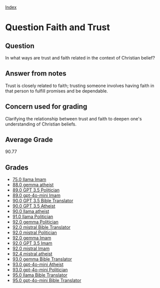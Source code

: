 
[Index](../../index.md)
# Question Faith and Trust
## Question
In what ways are trust and faith related in the context of Christian belief?

## Answer from notes
Trust is closely related to faith; trusting someone involves having faith in that person to fulfill promises and be dependable.

## Concern used for grading
Clarifying the relationship between trust and faith to deepen one's understanding of Christian beliefs.

## Average Grade
90.77

## Grades
 * [75.0 llama Imam](../answers/llama_Imam/Faith_and_Trust.md)
 * [88.0 gemma atheist](../answers/gemma_atheist/Faith_and_Trust.md)
 * [89.0 GPT 3.5 Politician](../answers/GPT_3.5_Politician/Faith_and_Trust.md)
 * [89.0 gpt-4o-mini Imam](../answers/gpt-4o-mini_Imam/Faith_and_Trust.md)
 * [90.0 GPT 3.5 Bible Translator](../answers/GPT_3.5_Bible_Translator/Faith_and_Trust.md)
 * [90.0 GPT 3.5 Atheist](../answers/GPT_3.5_Atheist/Faith_and_Trust.md)
 * [90.0 llama atheist](../answers/llama_atheist/Faith_and_Trust.md)
 * [91.0 llama Politician](../answers/llama_Politician/Faith_and_Trust.md)
 * [92.0 gemma Politician](../answers/gemma_Politician/Faith_and_Trust.md)
 * [92.0 mistral Bible Translator](../answers/mistral_Bible_Translator/Faith_and_Trust.md)
 * [92.0 mistral Politician](../answers/mistral_Politician/Faith_and_Trust.md)
 * [92.0 gemma Imam](../answers/gemma_Imam/Faith_and_Trust.md)
 * [92.0 GPT 3.5 Imam](../answers/GPT_3.5_Imam/Faith_and_Trust.md)
 * [92.0 mistral Imam](../answers/mistral_Imam/Faith_and_Trust.md)
 * [92.4 mistral atheist](../answers/mistral_atheist/Faith_and_Trust.md)
 * [93.0 gemma Bible Translator](../answers/gemma_Bible_Translator/Faith_and_Trust.md)
 * [93.0 gpt-4o-mini Atheist](../answers/gpt-4o-mini_Atheist/Faith_and_Trust.md)
 * [93.0 gpt-4o-mini Politician](../answers/gpt-4o-mini_Politician/Faith_and_Trust.md)
 * [95.0 llama Bible Translator](../answers/llama_Bible_Translator/Faith_and_Trust.md)
 * [95.0 gpt-4o-mini Bible Translator](../answers/gpt-4o-mini_Bible_Translator/Faith_and_Trust.md)

